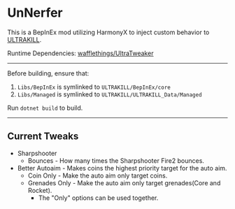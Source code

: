 # UnNerfer

This is a BepInEx mod utilizing HarmonyX to inject custom behavior to [ULTRAKILL](https://devilmayquake.com).

Runtime Dependencies: [wafflethings/UltraTweaker](https://github.com/wafflethings/UltraTweaker)

---

Before building, ensure that:

1. `Libs/BepInEx` is symlinked to `ULTRAKILL/BepInEx/core`
2. `Libs/Managed` is symlinked to `ULTRAKILL/ULTRAKILL_Data/Managed`

Run `dotnet build` to build.

---

## Current Tweaks

* Sharpshooter
    * Bounces - How many times the Sharpshooter Fire2 bounces.
* Better Autoaim - Makes coins the highest priority target for the auto aim.
    * Coin Only - Make the auto aim only target coins.
    * Grenades Only - Make the auto aim only target grenades(Core and Rocket).
        * The "Only" options can be used together.
